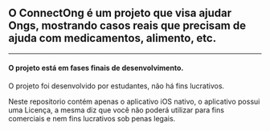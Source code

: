  ## O ConnectOng é um projeto que visa ajudar Ongs, mostrando casos reais que precisam de ajuda com medicamentos, alimento, etc.
-----------------------------------------------------

 #### O projeto está em fases finais de desenvolvimento.

 O projeto foi desenvolvido por estudantes, não há fins lucrativos.

 Neste repositorio contém apenas o aplicativo iOS nativo, o aplicativo possui uma Licença, a mesma diz que você não poderá utilizar para fins comerciais e nem fins lucrativos sob penas legais.